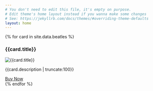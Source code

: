 ```yaml
---
# You don't need to edit this file, it's empty on purpose.
# Edit theme's home layout instead if you wanna make some changes
# See: https://jekyllrb.com/docs/themes/#overriding-theme-defaults
layout: home
---
```

<div class="card-grid">
  {% for card in site.data.beatles %}
  <div class="card-wrapper">
    <div class="card">
      <h3 class="card-title">{{card.title}}</h3>
      <img class="card-image" src="{{card.cover}}" alt="{{card.title}}">
      <p class="card-description">
        {{card.description | truncate:100}}
      </p>
      <a href="#" class="buy-button button info">
        Buy Now
      </a>
    </div>
  </div>
  {% endfor %}
</div>
